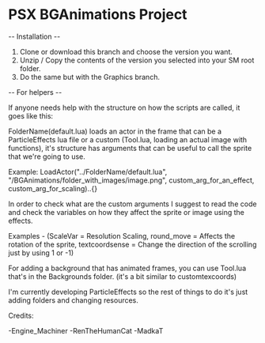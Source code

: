 # PSX BGAnimations Project

-- Installation --

  1. Clone or download this branch and choose the version you want.
  2. Unzip / Copy the contents of the version you selected into your SM root folder.
  3. Do the same but with the Graphics branch.

-- For helpers --

If anyone needs help with the structure on how the scripts are called, it goes like this:

  FolderName(default.lua) loads an actor in the frame that can be a ParticleEffects lua file or a custom (Tool.lua, loading an actual image with functions), it's structure has arguments that can be useful to call the sprite that we're going to use.
  
  Example: LoadActor("../FolderName/default.lua", "/BGAnimations/folder_with_images/image.png", custom_arg_for_an_effect, custom_arg_for_scaling)..{}
  
  In order to check what are the custom arguments I suggest to read the code and check the variables on how they affect the sprite or image using the effects. 
  
  Examples - (ScaleVar = Resolution Scaling, round_move = Affects the rotation of the sprite,  textcoordsense = Change the direction of the scrolling just by using 1 or -1)
  
  For adding a background that has animated frames, you can use Tool.lua that's in the Backgrounds folder. (it's a bit similar to customtexcoords)
  
  I'm currently developing ParticleEffects so the rest of things to do it's just adding folders and changing resources.

Credits:

-Engine_Machiner
-RenTheHumanCat
-MadkaT
